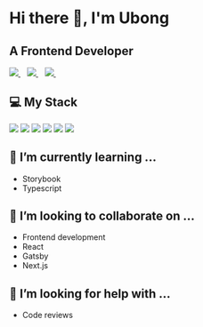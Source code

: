 # Hi there 👋, I'm Ubong

## A Frontend Developer

<p>
  <a href="https://github.com/ubong-s">
    <img src="https://img.shields.io/badge/linkedin-%230077B5.svg?&style=for-the-badge&logo=linkedin&logoColor=white" />
  </a>&nbsp;&nbsp;
  <a href="https://twitter.com/devubong">
    <img src="https://img.shields.io/badge/Twitter-1DA1F2?style=for-the-badge&logo=twitter&logoColor=white" />        
  </a>&nbsp;&nbsp;
  <a href="mailto:ubongsly@gmail.com">
    <img src="https://img.shields.io/badge/Email-001E26?style=for-the-badge&logo=gmail&logoColor=white" />        
  </a>&nbsp;&nbsp;
</p>

<!--
<p>
  <img src="https://github-readme-stats.vercel.app/api?username=ubong-s&show_icons=true&count_private=true" />
</p>
-->

## 💻 My Stack
<p>
  <img src="https://img.shields.io/badge/Javascript-yellow?style=for-the-badge&logo=javascript&logoColor=black" />
  <img src="https://img.shields.io/badge/React-001E26?style=for-the-badge&logo=react&logoColor=white" />
  <img src="https://img.shields.io/badge/Gatsby-purple?style=for-the-badge&logo=gatsby&logoColor=white" />
  <img src="https://img.shields.io/badge/Next_js-black?style=for-the-badge&logo=next.js&logoColor=white" />
  <img src="https://img.shields.io/badge/Styled_components-purple?style=for-the-badge&logo=styled-components&logoColor=black" />
  <img src="https://img.shields.io/badge/Sass-pink?style=for-the-badge&logo=sass&logoColor=black" />
</p>

## 🌱 I’m currently learning ...
- Storybook
- Typescript

## 👯 I’m looking to collaborate on ...
- Frontend development
- React
- Gatsby
- Next.js

## 🤔 I’m looking for help with ...
- Code reviews



<!--
**ubong-s/ubong-s** is a ✨ _special_ ✨ repository because its `README.md` (this file) appears on your GitHub profile.

Here are some ideas to get you started:

- 🔭 I’m currently working on ...
- 🌱 I’m currently learning ...
- 👯 I’m looking to collaborate on ...
- 🤔 I’m looking for help with ...
- 💬 Ask me about ...
- 📫 How to reach me: ...
- 😄 Pronouns: ...
- ⚡ Fun fact: ...
-->
